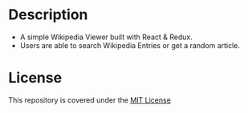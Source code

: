 # Description
* A simple Wikipedia Viewer built with React & Redux.
* Users are able to search Wikipedia Entries or get a random article.

# License
This repository is covered under the [MIT License](LICENSE)
